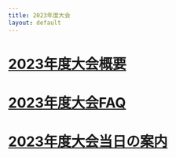 ```yaml
---
title: 2023年度大会
layout: default
---
```

# [2023年度大会概要](/過去の大会/2023/outline.md)
# [2023年度大会FAQ](/過去の大会/2023/FAQ.md)
# [2023年度大会当日の案内](/過去の大会/2023/attend.md)
